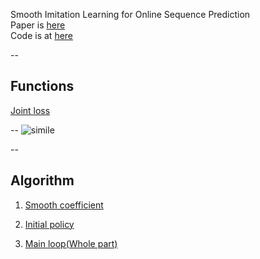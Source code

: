 
Smooth Imitation Learning for Online Sequence Prediction    
Paper is [here](https://arxiv.org/abs/1606.00968)    
Code is at [here](https://github.com/hoangminhle/SIMILE/blob/master/camera_simile.py)  


--

## Functions
[Joint loss](https://github.com/hoangminhle/SIMILE/blob/master/camera_simile.py#L102-L110)   

--
![simile](https://cloud.githubusercontent.com/assets/12474011/18418597/c717d5b0-787b-11e6-951b-3321fab3c31c.jpg)

--
## Algorithm

1. [Smooth coefficient](https://github.com/hoangminhle/SIMILE/blob/master/camera_simile.py#L1317-L1323)

2. [Initial policy](https://github.com/hoangminhle/SIMILE/blob/master/camera_simile.py#L1332-L1351)

3. [Main loop(Whole part)](https://github.com/hoangminhle/SIMILE/blob/master/camera_simile.py#L1405-L1663)
